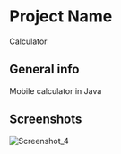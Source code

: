 # Project Name
Calculator

## General info
Mobile calculator in Java

## Screenshots
![Screenshot_4](https://user-images.githubusercontent.com/75620370/110837973-362a8080-82a2-11eb-9efb-bd5598271b0a.png)
